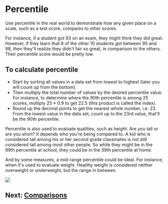 # Percentile
Use percentile in the real world to demonstrate how any given place on a scale, such as a test score, compares to other scores.

For instance, if a student got 93 on an exam, they might think they did great. However, if they learn that 8 of the other 10 students got between 95 and 98, then they'll realize they didn't fair so great, in comparison to the others. Their percentile score would be pretty low.

## To calculate percentile
- Start by sorting all values in a data set from lowest to highest (later you will count up from the bottom).
- Then multiply the total number of values by the desired percentile value. For instance, to determine where the 90th percentile is among 25 scores, multiply 25 * 0.9 to get 22.5 (this product is called the index).
- Round up the decimal points to get the nearest whole number, i.e. 23. From the lowest value in the data set, count up to the 23rd value, that'll be the 90th percentile.

Percentile is also used to evaluate qualities, such as height. Are you tall or are you short? It depends who you're being compared to. A kid who is considered tall among his or her second grade classmates is not still considered tall among most other people. So while they might be in the 99th percentile at school, they could be in the 39th percentile at home.

And by some measures, a mid-range percentile could be ideal. For instance, when it's used to evaluate weight. Healthy weight is considered neither overweight or underweight, but the range in between.

![](https://i.imgur.com/WnbeS27.jpg)

## Next: [Comparisons](../comparisons/readme.md)
